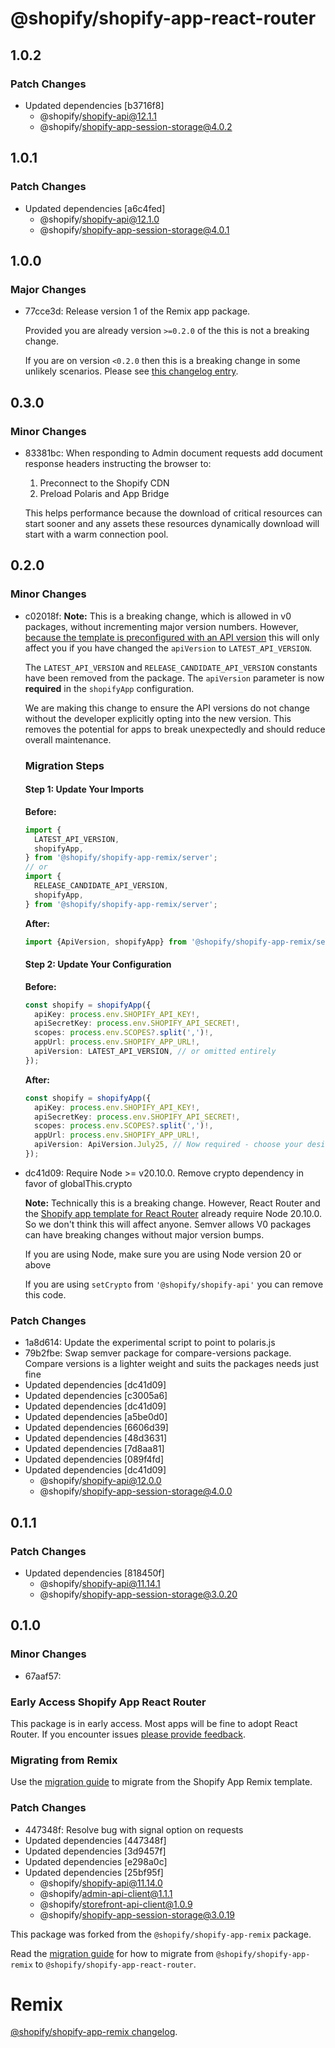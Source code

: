 # @shopify/shopify-app-react-router

## 1.0.2

### Patch Changes

- Updated dependencies [b3716f8]
  - @shopify/shopify-api@12.1.1
  - @shopify/shopify-app-session-storage@4.0.2

## 1.0.1

### Patch Changes

- Updated dependencies [a6c4fed]
  - @shopify/shopify-api@12.1.0
  - @shopify/shopify-app-session-storage@4.0.1

## 1.0.0

### Major Changes

- 77cce3d: Release version 1 of the Remix app package.

  Provided you are already version `>=0.2.0` of the this is not a breaking change.

  If you are on version `<0.2.0` then this is a breaking change in some unlikely scenarios. Please see [this changelog entry](https://github.com/Shopify/shopify-app-js/blob/main/packages/apps/shopify-app-react-router/CHANGELOG.md#020).

## 0.3.0

### Minor Changes

- 83381bc: When responding to Admin document requests add document response headers instructing the browser to:
  1. Preconnect to the Shopify CDN
  2. Preload Polaris and App Bridge

  This helps performance because the download of critical resources can start sooner and any assets these resources dynamically download will start with a warm connection pool.

## 0.2.0

### Minor Changes

- c02018f: **Note:** This is a breaking change, which is allowed in v0 packages, without incrementing major version numbers. However, [because the template is preconfigured with an API version](https://github.com/Shopify/shopify-app-template-react-router/blob/main/app/shopify.server.ts#L13) this will only affect you if you have changed the `apiVersion` to `LATEST_API_VERSION`.

  The `LATEST_API_VERSION` and `RELEASE_CANDIDATE_API_VERSION` constants have been removed from the package. The `apiVersion` parameter is now **required** in the `shopifyApp` configuration.

  We are making this change to ensure the API versions do not change without the developer explicitly opting into the new version. This removes the potential for apps to break unexpectedly and should reduce overall maintenance.

  ### Migration Steps

  #### Step 1: Update Your Imports

  **Before:**

  ```typescript
  import {
    LATEST_API_VERSION,
    shopifyApp,
  } from '@shopify/shopify-app-remix/server';
  // or
  import {
    RELEASE_CANDIDATE_API_VERSION,
    shopifyApp,
  } from '@shopify/shopify-app-remix/server';
  ```

  **After:**

  ```typescript
  import {ApiVersion, shopifyApp} from '@shopify/shopify-app-remix/server';
  ```

  #### Step 2: Update Your Configuration

  **Before:**

  ```typescript
  const shopify = shopifyApp({
    apiKey: process.env.SHOPIFY_API_KEY!,
    apiSecretKey: process.env.SHOPIFY_API_SECRET!,
    scopes: process.env.SCOPES?.split(',')!,
    appUrl: process.env.SHOPIFY_APP_URL!,
    apiVersion: LATEST_API_VERSION, // or omitted entirely
  });
  ```

  **After:**

  ```typescript
  const shopify = shopifyApp({
    apiKey: process.env.SHOPIFY_API_KEY!,
    apiSecretKey: process.env.SHOPIFY_API_SECRET!,
    scopes: process.env.SCOPES?.split(',')!,
    appUrl: process.env.SHOPIFY_APP_URL!,
    apiVersion: ApiVersion.July25, // Now required - choose your desired version
  });
  ```

- dc41d09: Require Node >= v20.10.0. Remove crypto dependency in favor of globalThis.crypto

  **Note:** Technically this is a breaking change. However, React Router and the [Shopify app template for React Router](https://github.com/Shopify/shopify-app-template-react-router) already require Node 20.10.0. So we don't think this will affect anyone. Semver allows V0 packages can have breaking changes without major version bumps.

  If you are using Node, make sure you are using Node version 20 or above

  If you are using `setCrypto` from `'@shopify/shopify-api'` you can remove this code.

### Patch Changes

- 1a8d614: Update the experimental script to point to polaris.js
- 79b2fbe: Swap semver package for compare-versions package. Compare versions is a lighter weight and suits the packages needs just fine
- Updated dependencies [dc41d09]
- Updated dependencies [c3005a6]
- Updated dependencies [dc41d09]
- Updated dependencies [a5be0d0]
- Updated dependencies [6606d39]
- Updated dependencies [48d3631]
- Updated dependencies [7d8aa81]
- Updated dependencies [089f4fd]
- Updated dependencies [dc41d09]
  - @shopify/shopify-api@12.0.0
  - @shopify/shopify-app-session-storage@4.0.0

## 0.1.1

### Patch Changes

- Updated dependencies [818450f]
  - @shopify/shopify-api@11.14.1
  - @shopify/shopify-app-session-storage@3.0.20

## 0.1.0

### Minor Changes

- 67aaf57:

### Early Access Shopify App React Router

This package is in early access. Most apps will be fine to adopt React Router. If you encounter issues [please provide feedback](https://github.com/Shopify/shopify-app-template-react-router/issues).

### Migrating from Remix

Use the [migration guide](https://github.com/Shopify/shopify-app-template-react-router/wiki/Upgrading-from-Remix) to migrate from the Shopify App Remix template.

### Patch Changes

- 447348f: Resolve bug with signal option on requests
- Updated dependencies [447348f]
- Updated dependencies [3d9457f]
- Updated dependencies [e298a0c]
- Updated dependencies [25bf95f]
  - @shopify/shopify-api@11.14.0
  - @shopify/admin-api-client@1.1.1
  - @shopify/storefront-api-client@1.0.9
  - @shopify/shopify-app-session-storage@3.0.19

This package was forked from the `@shopify/shopify-app-remix` package.

Read the [migration guide](https://github.com/Shopify/shopify-app-template-react-router/wiki/Upgrading-from-Remix) for how to migrate from `@shopify/shopify-app-remix` to `@shopify/shopify-app-react-router`.

# Remix

[@shopify/shopify-app-remix changelog](https://github.com/Shopify/shopify-app-remix/blob/main/CHANGELOG.md).
